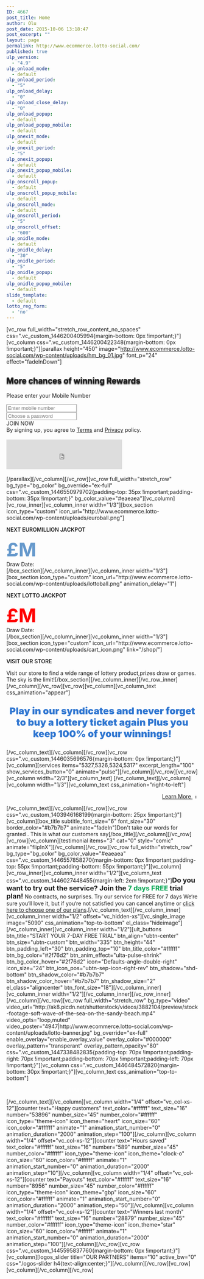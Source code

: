 ```yaml
---
ID: 4667
post_title: Home
author: Olu
post_date: 2015-10-06 13:18:47
post_excerpt: ""
layout: page
permalink: http://www.ecommerce.lotto-social.com/
published: true
ulp_version:
  - "4.9"
ulp_onload_mode:
  - default
ulp_onload_period:
  - "5"
ulp_onload_delay:
  - "0"
ulp_onload_close_delay:
  - "0"
ulp_onload_popup:
  - default
ulp_onload_popup_mobile:
  - default
ulp_onexit_mode:
  - default
ulp_onexit_period:
  - "5"
ulp_onexit_popup:
  - default
ulp_onexit_popup_mobile:
  - default
ulp_onscroll_popup:
  - default
ulp_onscroll_popup_mobile:
  - default
ulp_onscroll_mode:
  - default
ulp_onscroll_period:
  - "5"
ulp_onscroll_offset:
  - "600"
ulp_onidle_mode:
  - default
ulp_onidle_delay:
  - "30"
ulp_onidle_period:
  - "5"
ulp_onidle_popup:
  - default
ulp_onidle_popup_mobile:
  - default
slide_template:
  - default
lotto_reg_form:
  - 'no'
---
```

[vc_row full_width="stretch_row_content_no_spaces" css=".vc_custom_1446200405994{margin-bottom: 0px !important;}"][vc_column css=".vc_custom_1446200422348{margin-bottom: 0px !important;}"][parallax height="450" image="http://www.ecommerce.lotto-social.com/wp-content/uploads/hm_bg_01.jpg" font_p="24" effect="fadeInDown"]
<h2 class="headingtl col-lg-10 col-lg-offset-1" style="text-shadow: 0px 2px 3px rgba(0, 0, 0, 1);">More chances of winning <span id="text-rotating">Rewards</span></h2>
<div class="col-lg-8 col-md-10 col-lg-offset-2 col-md-offset-1 specificBannertl">
<div class="promotionForm">
<div class="main_content">
<div class="col-sm-12 height20">
<div id="free_reg_error" class="row mrg0 hide">
<p class="invalidError">Please enter your Mobile Number</p>

</div>
</div>
<div class="col-sm-9 test1">
<div class="row">
<div class="col-sm-6 form-group specialFpd"><input id="free_reg_msn" class="form-control" name="free_reg_msn" type="tel" placeholder="Enter mobile number" /></div>
<div class="col-sm-6 form-group specialFpd"><input id="free_reg_pwd" class="form-control whiteTooltip" title="" name="free_reg_pwd" type="password" placeholder="Choose a password" data-toggle="tooltip" data-html="true" data-original-title="• Enter at least 6 characters&lt;br&gt;• No special characters allowed&lt;br&gt;• You can change your password later" /></div>
</div>
</div>
<div class="col-sm-3">
<div class="row mrg0">
<div class="form-group"><a class="btn btn-success btn-block free_reg_submit ladda-button" data-style="expand-right">JOIN NOW</a></div>
</div>
</div>
<div class="col-lg-12 tl">By signing up, you agree to <a href="/terms-and-conditions-for-lottery-syndicate-service" target="_blank">Terms</a> and <a href="/privacy-policy-for-lottery-syndicate-members/" target="_blank">Privacy</a> policy.</div>
</div>
&nbsp;
<div id="captchaFreeReg" class="captchaFreeReg hidden">
<div>
<div style="width: 304px; height: 78px;"><iframe id="I0_1445335976507" tabindex="0" title="recaptcha widget" src="https://www.google.com/recaptcha/api2/anchor?k=6LfVtQwTAAAAAA85D_QywtA2UlHa6DP8GSVlgVS9&amp;co=aHR0cDovL3d3dy5sb3R0by1zb2NpYWwuY29t&amp;hl=en-GB&amp;v=r20151013164303&amp;size=normal&amp;usegapi=1&amp;jsh=m%3B%2F_%2Fscs%2Fapps-static%2F_%2Fjs%2Fk%3Doz.gapi.en.FQbFrCcUwfc.O%2Fm%3D__features__%2Fam%3DAQ%2Frt%3Dj%2Fd%3D1%2Ft%3Dzcms%2Frs%3DAGLTcCOo5FDoxwvcQYEjk9nMkV5s4eMmxA#id=I0_1445335976507&amp;parent=http%3A%2F%2Fwww.lotto-social.com&amp;pfname=&amp;rpctoken=20325302" name="I0_1445335976507" width="304" height="78" frameborder="0" marginwidth="0" marginheight="0" scrolling="no"></iframe></div>
<textarea id="g-recaptcha-response" class="g-recaptcha-response" style="width: 250px; height: 40px; border: 1px solid #c1c1c1; margin: 10px 25px; padding: 0px; resize: none; display: none;" name="g-recaptcha-response"></textarea>

</div>
</div>
&nbsp;

</div>
</div>
[/parallax][/vc_column][/vc_row][vc_row full_width="stretch_row" bg_type="bg_color" bg_override="ex-full" css=".vc_custom_1446550979702{padding-top: 35px !important;padding-bottom: 35px !important;}" bg_color_value="#eaeaea"][vc_column][vc_row_inner][vc_column_inner width="1/3"][box_section icon_type="custom" icon_url="http://www.ecommerce.lotto-social.com/wp-content/uploads/euroball.png"]
<p class="jackpot-title" style="font-weight: 600;">NEXT EUROMILLION JACKPOT</p>
<?php global $NextJackpotValues; $a = do_shortcode('[next_jackpot]'); ?>
<p style="margin: 0px; font-size: 50px;"><span style="color: #6699cc;"><strong><span class="product_price"><span class="amount">£</span></span><?php echo round($NextJackpotValues['homeEuroJackpot'])?>M</strong></span></p>
<p style="margin: 0px;">Draw Date: <?php echo date("d-m-Y", strtotime($NextJackpotValues['NextEuroDrawDate']))?></p>
[/box_section][/vc_column_inner][vc_column_inner width="1/3"][box_section icon_type="custom" icon_url="http://www.ecommerce.lotto-social.com/wp-content/uploads/lottoball.png" animation_delay="1"]
<p class="jackpot-title" style="font-weight: 600;">NEXT LOTTO JACKPOT</p>
<p style="margin: 0px; font-size: 50px;"><span style="color: #ff0000; margin: 0px;"><strong><span class="product_price"><span class="amount">£<?php echo round($NextJackpotValues['homelottoJackpot'])?></span></span>M</strong></span></p>
<p style="margin: 0px;">Draw Date: <?php echo date("d-m-Y", strtotime($NextJackpotValues['NextLottoDrawDate']))?></p>
[/box_section][/vc_column_inner][vc_column_inner width="1/3"][box_section icon_type="custom" icon_url="http://www.ecommerce.lotto-social.com/wp-content/uploads/cart_icon.png" link="/shop/"]
<p class="jackpot-title" style="font-weight: 600;">VISIT OUR STORE</p>
Visit our store to find a wide range of lottery product,prizes draw or games. The sky is the limit![/box_section][/vc_column_inner][/vc_row_inner][/vc_column][/vc_row][vc_row][vc_column][vc_column_text css_animation="appear"]
<p style="text-align: center; font-size: 25px; font-weight: 900;"><span style="color: #2f76d1;">Play in our syndicates and never forget to buy a lottery ticket again</span>
<span style="color: #2f76d1;">Plus you keep 100% of your winnings!</span></p>
[/vc_column_text][/vc_column][/vc_row][vc_row css=".vc_custom_1446035696576{margin-bottom: 0px !important;}"][vc_column][services items="5327,5326,5324,5317" excerpt_length="100" show_services_button="0" animate="pulse"][/vc_column][/vc_row][vc_row][vc_column width="2/3"][vc_column_text]
[/vc_column_text][/vc_column][vc_column width="1/3"][vc_column_text css_animation="right-to-left"]
<p style="text-align: right;"><a href="/how-it-works/">Learn More <img class="alignnone size-medium wp-image-5110" style="margin-left: 5px;" src="http://www.ecommerce.lotto-social.com/wp-content/uploads/9af01c51-two3961.png" alt="Learn More" width="10" height="10" /></a></p>
[/vc_column_text][/vc_column][/vc_row][vc_row css=".vc_custom_1403946168199{margin-bottom: 25px !important;}"][vc_column][box_title subtitle_font_size="6" font_size="30" border_color="#b7b7b7" animate="fadeIn"]Don't take our words for granted . This is what our customers say[/box_title][/vc_column][/vc_row][vc_row][vc_column][testimonial items="3" cat="0" style="comic" animate="flipInX"][/vc_column][/vc_row][vc_row full_width="stretch_row" bg_type="bg_color" bg_color_value="#eaeaea" css=".vc_custom_1446557858270{margin-bottom: 0px !important;padding-top: 55px !important;padding-bottom: 55px !important;}"][vc_column][vc_row_inner][vc_column_inner width="1/2"][vc_column_text css=".vc_custom_1446027448455{margin-left: 2em !important;}"]<strong style="font-size: 18px;">Do you want to try out the service? Join the <span style="color: #00a651;">7 days FREE</span> trial plan!</strong>
No contracts, no surprises. Try our service for FREE for 7 days
We‘re sure you‘ll love it, but if you‘re not satisfied you can cancel anytime
or <a href="/pricing/">click here to choose one of our plans</a>.[/vc_column_text][/vc_column_inner][vc_column_inner width="1/2" offset="vc_hidden-xs"][vc_single_image image="5090" css_animation="top-to-bottom" el_class="hideimage"][/vc_column_inner][vc_column_inner width="1/2"][ult_buttons btn_title="START YOUR 7-DAY FREE TRIAL" btn_align="ubtn-center" btn_size="ubtn-custom" btn_width="335" btn_height="44" btn_padding_left="30" btn_padding_top="10" btn_title_color="#ffffff" btn_bg_color="#2f76d2" btn_anim_effect="ulta-pulse-shrink" btn_bg_color_hover="#2f76d2" icon="Defaults-angle-double-right" icon_size="24" btn_icon_pos="ubtn-sep-icon-right-rev" btn_shadow="shd-bottom" btn_shadow_color="#b7b7b7" btn_shadow_color_hover="#b7b7b7" btn_shadow_size="2" el_class="aligncenter" btn_font_size="18"][/vc_column_inner][vc_column_inner width="1/2"][/vc_column_inner][/vc_row_inner][/vc_column][/vc_row][vc_row full_width="stretch_row" bg_type="video" video_url="http://ak8.picdn.net/shutterstock/videos/3882104/preview/stock-footage-soft-wave-of-the-sea-on-the-sandy-beach.mp4" video_opts="loop,muted" video_poster="4947|http://www.ecommerce.lotto-social.com/wp-content/uploads/lotto-banner.jpg" bg_override="ex-full" enable_overlay="enable_overlay_value" overlay_color="#000000" overlay_pattern="transperant" overlay_pattern_opacity="80" css=".vc_custom_1447338482835{padding-top: 70px !important;padding-right: 70px !important;padding-bottom: 70px !important;padding-left: 70px !important;}"][vc_column css=".vc_custom_1446484572820{margin-bottom: 30px !important;}"][vc_column_text css_animation="top-to-bottom"]
<p style="text-align: center; color: #ffffff;">THAT'S WHY THEY LOVE US</p>
[/vc_column_text][/vc_column][vc_column width="1/4" offset="vc_col-xs-12"][counter text="Happy customers" text_color="#ffffff" text_size="16" number="53896" number_size="45" number_color="#ffffff" icon_type="theme-icon" icon_theme="heart" icon_size="60" icon_color="#ffffff" animate="1" animation_start_number="0" animation_duration="2000" animation_step="100"][/vc_column][vc_column width="1/4" offset="vc_col-xs-12"][counter text="Hours saved" text_color="#ffffff" text_size="16" number="589" number_size="45" number_color="#ffffff" icon_type="theme-icon" icon_theme="clock-o" icon_size="60" icon_color="#ffffff" animate="1" animation_start_number="0" animation_duration="2000" animation_step="10"][/vc_column][vc_column width="1/4" offset="vc_col-xs-12"][counter text="Payouts" text_color="#ffffff" text_size="16" number="8956" number_size="45" number_color="#ffffff" icon_type="theme-icon" icon_theme="gbp" icon_size="60" icon_color="#ffffff" animate="1" animation_start_number="0" animation_duration="2000" animation_step="50"][/vc_column][vc_column width="1/4" offset="vc_col-xs-12"][counter text="Winners last month" text_color="#ffffff" text_size="16" number="28879" number_size="45" number_color="#ffffff" icon_type="theme-icon" icon_theme="star" icon_size="60" icon_color="#ffffff" animate="1" animation_start_number="0" animation_duration="2000" animation_step="100"][/vc_column][/vc_row][vc_row css=".vc_custom_1445595837760{margin-bottom: 0px !important;}"][vc_column][logos_slider title="OUR PARTNERS" items="10" active_bw="0" css=".logos-slider h4{text-align:center;}"][/vc_column][/vc_row][vc_row][vc_column][/vc_column][/vc_row]
